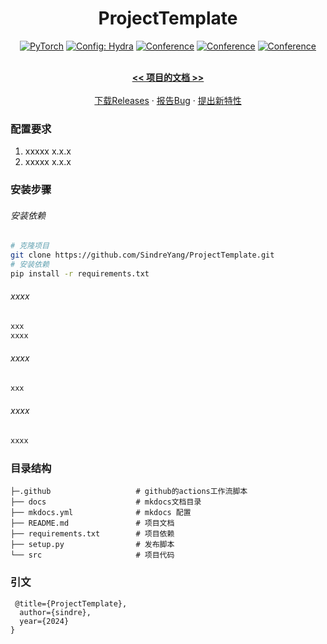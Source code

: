 <div align="center">

# ProjectTemplate

<a href="https://pytorch.org/get-started/locally/"><img alt="PyTorch" src="https://img.shields.io/badge/PyTorch-ee4c2c?logo=pytorch&logoColor=white"></a>
<a href="https://hydra.cc/"><img alt="Config: Hydra" src="https://img.shields.io/badge/Config-Hydra-89b8cd"></a>
[![Conference](http://img.shields.io/badge/NeurIPS-2022-4b44ce.svg)](https://papers.nips.cc/book/advances-in-neural-information-processing-systems-31-2018)
[![Conference](http://img.shields.io/badge/ICLR-2022-4b44ce.svg)](https://papers.nips.cc/book/advances-in-neural-information-processing-systems-31-2018)
[![Conference](http://img.shields.io/badge/AnyConference-year-4b44ce.svg)](https://papers.nips.cc/book/advances-in-neural-information-processing-systems-31-2018)

<!--ARXIV[![Paper](http://img.shields.io/badge/arxiv-math.co:1480.1111-B31B1B.svg)](https://www.nature.com/articles/nature14539)-->
<p align="center">
    <br />
    <a href="https://sindreyang.github.io/ProjectTemplate/"><strong><<  项目的文档 >></strong></a>
    <br />
    <br />
    <a href="https://github.com/SindreYang/ProjectTemplate/releases">下载Releases</a>
    ·
    <a href="https://github.com/shaojintian/Best_README_template/issues">报告Bug</a>
    ·
    <a href="https://github.com/shaojintian/Best_README_template/issues">提出新特性</a>
  </p>
</div>

### 配置要求

1. xxxxx x.x.x
2. xxxxx x.x.x


### 安装步骤

###### 安装依赖

```bash
# 克隆项目   
git clone https://github.com/SindreYang/ProjectTemplate.git
# 安装依赖   
pip install -r requirements.txt
 ```   

###### xxxx


```bash
xxx
xxxx
```

###### xxxx

```bash
xxx
```

###### xxxx

```bash
xxxx
```

### 目录结构

```
├─.github                   # github的actions工作流脚本
├── docs                    # mkdocs文档目录
├── mkdocs.yml              # mkdocs 配置
├── README.md               # 项目文档
├── requirements.txt        # 项目依赖
├── setup.py                # 发布脚本
└── src                     # 项目代码

```

### 引文

```
 @title={ProjectTemplate},
  author={sindre},
  year={2024}
}
```   
